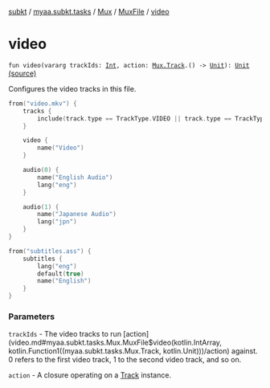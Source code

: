 [subkt](../../../index.md) / [myaa.subkt.tasks](../../index.md) / [Mux](../index.md) / [MuxFile](index.md) / [video](./video.md)

# video

`fun video(vararg trackIds: `[`Int`](https://kotlinlang.org/api/latest/jvm/stdlib/kotlin/-int/index.html)`, action: `[`Mux.Track`](../-track/index.md)`.() -> `[`Unit`](https://kotlinlang.org/api/latest/jvm/stdlib/kotlin/-unit/index.html)`): `[`Unit`](https://kotlinlang.org/api/latest/jvm/stdlib/kotlin/-unit/index.html) [(source)](https://github.com/Myaamori/SubKt/blob/0.1.8/src/main/kotlin/myaa/subkt/tasks/muxtask.kt#L407)

Configures the video tracks in this file.

``` kotlin
from("video.mkv") {
    tracks {
        include(track.type == TrackType.VIDEO || track.type == TrackType.AUDIO)
    }

    video {
        name("Video")
    }

    audio(0) {
        name("English Audio")
        lang("eng")
    }

    audio(1) {
        name("Japanese Audio")
        lang("jpn")
    }
}

from("subtitles.ass") {
    subtitles {
        lang("eng")
        default(true)
        name("English")
    }
}
```

### Parameters

`trackIds` - The video tracks to run [action](video.md#myaa.subkt.tasks.Mux.MuxFile$video(kotlin.IntArray, kotlin.Function1((myaa.subkt.tasks.Mux.Track, kotlin.Unit)))/action) against.
0 refers to the first video track, 1 to the second video track, and so on.

`action` - A closure operating on a [Track](../-track/index.md) instance.
